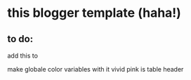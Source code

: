 # this blogger template (haha!)

## to do:
add this to <head>
<script src="https://cdn.jsdelivr.net/npm/less@4.1.3"></script>
<link rel="stylesheet/less" type="text/css" href="styles.less" />

make globale color variables with it
vivid pink is table header